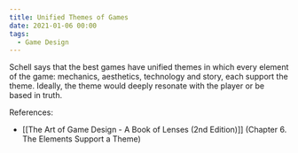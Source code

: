 ```yaml
---
title: Unified Themes of Games
date: 2021-01-06 00:00
tags:
  - Game Design
---
```


Schell says that the best games have unified themes in which every element of the game: mechanics, aesthetics, technology and story, each support the theme. Ideally, the theme would deeply resonate with the player or be based in truth.

References:

* [[The Art of Game Design - A Book of Lenses (2nd Edition)]] (Chapter 6. The Elements Support a Theme)

